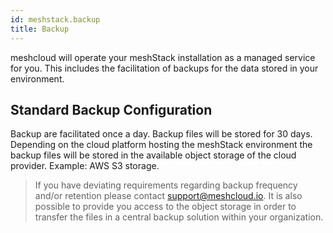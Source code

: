 ```yaml
---
id: meshstack.backup
title: Backup
---
```


meshcloud will operate your meshStack installation as a managed service for you. This includes the facilitation of backups for the data stored in your environment. 

## Standard Backup Configuration
Backup are facilitated once a day. Backup files will be stored for 30 days. Depending on the cloud platform hosting the meshStack environment
the backup files will be stored in the available object storage of the cloud provider. Example: AWS S3 storage.

> If you have deviating requirements regarding backup frequency and/or retention please contact support@meshcloud.io.
> It is also possible to provide you access to the object storage in order to transfer the files in a central backup solution within your organization.
